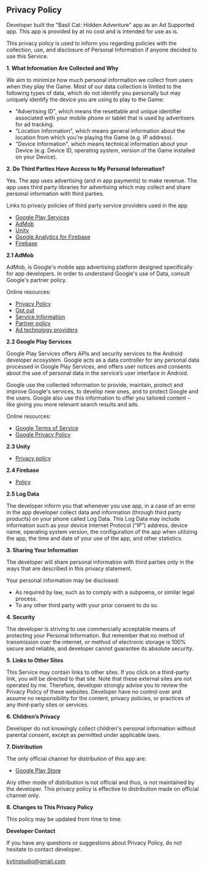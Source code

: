 ## Privacy Policy

Developer built the "Basil Cat: Hidden Adventure" app as an Ad Supported app. This app is provided by at no cost and is intended for use as is.

This privacy policy is used to inform you regarding policies with the collection, use, and 
disclosure of Personal Information if anyone decided to use this Service.

**1. What Information Are Collected and Why**

We aim to minimize how much personal information we collect from users when they play the Game. Most of our data collection is limited to the following types of data, which do not identify you personally but may uniquely identify the device you are using to play to the Game:

* "Advertising ID", which means the resettable and unique identifier associated with your mobile phone or tablet that is used by advertisers for ad tracking.
* "Location Information", which means general information about the location from which you're playing the Game (e.g. IP address).
* "Device Information", which means technical information about your Device (e.g. Device ID, operating system, version of the Game installed on your Device).

**2. Do Third Parties Have Access to My Personal Information?**

Yes. The app uses advertising (and in app payments) to make revenue. The app uses third party
libraries for advertising which may collect and share personal information with third
parties.

Links to privacy policies of third party service providers used in the app

* [Google Play Services](https://www.google.com/policies/privacy/)
* [AdMob](https://support.google.com/admob/answer/6128543)
* [Unity](https://unity3d.com/legal/privacy-policy)
* [Google Analytics for Firebase](https://firebase.google.com/policies/analytics)
* [Firebase](https://firebase.google.com/policies/analytics)

**2.1 AdMob**

AdMob, is Google's mobile app advertising platform designed specifically for app
developers. In order to understand Google's use of Data, consult Google's partner policy.

Online resources:
* [Privacy Policy](https://www.google.com/policies/technologies/ads/)
* [Opt out](https://www.google.com/settings/ads)
* [Service Information](https://privacy.google.com/businesses/adsservices/)
* [Partner policy](https://policies.google.com/technologies/partner-sites)
* [Ad technology providers](https://support.google.com/admob/answer/9012903)


**2.2 Google Play Services**

Google Play Services offers APIs and security services to the Android developer ecosystem.
Google acts as a data controller for any personal data processed in Google Play Services,
and offers user notices and consents about the use of personal data in the service’s user
interface in Android.

Google use the collected information to provide, maintain, protect and improve Google's
services, to develop new ones, and to protect Google and the users. Google also use this
information to offer you tailored content – like giving you more relevant search results
and ads.

Online resources:
* [Google Terms of Service](https://policies.google.com/terms)
* [Google Privacy Policy](https://policies.google.com/privacy)

**2.3 Unity**

* [Privacy policy](https://unity3d.com/legal/privacy-policy)

**2.4 Firebase**

* [Policy](https://firebase.google.com/policies/analytics)

**2.5 Log Data**

The developer inform you that whenever you use app, in a case of an error in the app developer collect data and information (through third party products) on your phone called Log Data. This Log Data may include information such as your device Internet Protocol (“IP”) address, device name, operating system version, the configuration of the app when utilizing the app, the time and date of your use of the app, and other statistics.

**3. Sharing Your Information**

The developer will share personal information with third parties only in the ways that are described in this privacy statement.

Your personal information may be disclosed:
* As required by law, such as to comply with a subpoena, or similar legal process.
* To any other third party with your prior consent to do so.

**4. Security**

The developer is striving to use commercially acceptable means of protecting your Personal Information. But remember that no method of transmission over the internet, or method of electronic storage is 100% secure and reliable, and developer cannot guarantee its absolute security.

**5. Links to Other Sites**

This Service may contain links to other sites. If you click on a third-party link, you will be directed to that site. Note that these external sites are not operated by me.
Therefore, developer strongly advise you to review the Privacy Policy of these websites. Developer have no control over and assume no responsibility for the content, privacy policies, or practices of any third-party sites or services.

**6. Children’s Privacy**

Developer do not knowingly collect children's personal information without parental consent, except as permitted under applicable laws.

**7. Distribution**

The only official channel for distribution of this app are:
* [Google Play Store](https://play.google.com/)

Any other mode of distribution is not official and thus, is not maintained by the developer.
This privacy policy is effective to distribution made on official channel only.

**8. Changes to This Privacy Policy**

This policy may be updated from time to time.

**Developer Contact**

If you have any questions or suggestions about Privacy Policy, do not hesitate to contact developer.

kytinstudio@gmail.com
